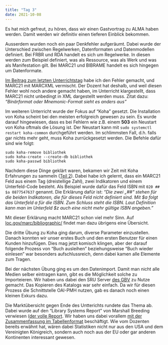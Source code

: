 ```yaml
---
title: "Tag 3"
date: 2021-10-08
---
```


Es hat mich gefreut, zu hören, dass wir einen Gastvortrag zu ALMA haben werden. Damit werden wir definitiv einen tieferen Einblick bekommen.

Ausserdem wurden noch ein paar Denkfehler aufgeräumt. Dabei wurde der Unterschied zwischen Regelwerken, Datenformaten und Datenmodellen definiert. Bei FRBR und RDA handelt es sich um Regelwerke. In diesen werden zum Beispiel definiert, was als Ressource, was als Werk und was als Manifestation gilt. Bei MARC21 und BIBRAME handelt es sich hingegen um Datenformate. 

[Im Beitrag zum letzten Unterrichtstag](http://lucienhaeller.com/lerntagebuch/2021/10/01/tag2.html) habe ich den Fehler gemacht, und MARC21 mit MARCXML vermischt. Der Dozent hat deshalb, und weil diesen Fehler wohl noch andere gemacht haben, im Unterricht klargestellt, dass MARC21 nicht unbedingt in XML dargestellt werden muss. Zitat dazu: *“Binärformat oder Mnemonic-Format sieht es anders aus”*


Im weiteren Unterricht wurde der Fokus auf “Koha” gesetzt. Die Installation von Koha scheint bei den meisten erfolgreich gewesen zu sein. Es wurde darauf hingewiesen, dass es bei Fehlern wie z.B. einem **503** ein Neustart von Koha oftmals die Lösung ist. Der Neustart kann mit ```sudo systemctl restart koha-common``` durchgeführt werden. Im schlimmsten Fall, d.h. falls gar nichts mehr geht, muss Koha zurrückgesetzt werden. Die Befehle dafür sind wie folgt:

~~~
sudo koha-remove bibliothek
sudo koha-create --create-db bibliothek
sudo koha-passwd bibliothek
~~~

Nachdem diese Dinge geklärt waren, bekamen wir Zeit mit Koha Erfahrungen zu sammeln ([Teil 2](https://zefanjas.de/koha-installation-schule-bibliografische-framework/)). Dabei habe ich gelernt, dass ein MARC21 Feld aus einem Tag (dreistellige Zahl), zwei Indikatoren und einem Unterfeld-Code besteht. Als Beispiel wurde dafür das Feld ISBN mit ```020 ##  $a 0877547637``` genannt. Die Erklärung dafür ist: *“Die zwei „##“ stehen für die beiden Indikatoren, die für dieses Feld nicht definiert sind. Mit $a folgt das Unterfeld a für die ISBN. Zum Schluss steht die ISBN. Laut Definition kann man im Unterfeld $z auch eine nicht mehr gültige ISBN angeben.”*

Mit dieser Erklärung macht MARC21 schon viel mehr Sinn. Auf [loc.gov/marc/bibliographic/](https://www.loc.gov/marc/bibliographic/) findet man dazu übrigens eine Übersicht.

Die dritte Übung zu Koha ging darum, diverse Parameter einzustellen. Danach konnten wir unser erstes Buch und den ersten Benutzer für einen Kunden hinzufügen. Dies mag jetzt komisch klingen, aber der darauf folgende Prozess von “Buch ausleihen” beziehungsweise “Buch wieder einlesen” war besonders aufschlussreich, denn dabei kamen alle Elemente zum Tragen.

Bei der nächsten Übung ging es um den Datenimport. Damit man nicht alle Medien selber eintragen kann, gibt es die Möglichkeit solche zu Importeieren. Wir haben uns dabei den SRU Server [des GBV](https://www.gbv.de/?set_language=de) zu Nutze gemacht. Das Kopieren des Katalogs war sehr einfach. Da wir für diesen Prozess die Schnittstelle OAI-PMH nutzen, gab es danach noch einen kleinen Exkurs dazu.  

Die Marktübersicht gegen Ende des Untterichts rundete das Thema ab. Dabei wurde auf den “Library Systems Report” von Marshall Breeding verwiesen ([der volle Report](https://americanlibrariesmagazine.org/2021/05/03/2021-library-systems-report/). Wir haben uns dabei vorallem [mit der Zusammenfassung im Tabellenformat](https://americanlibrariesmagazine.org/wp-content/uploads/2021/04/Library-Systems-Report-2021-Tables-and-Charts.xlsx) beschäftigt. Wie vom Dozenten bereits erwähnt hat, wären dabei Statistiken nicht nur aus den USA und dem Vereinigten Königreich, sondern auch noch aus der EU oder gar anderen Kontinenten interessant gewesen.
